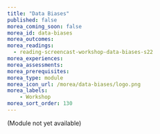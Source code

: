 ```yaml
---
title: "Data Biases"
published: false
morea_coming_soon: false
morea_id: data-biases
morea_outcomes:
morea_readings:
  - reading-screencast-workshop-data-biases-s22
morea_experiences:
morea_assessments:
morea_prerequisites:
morea_type: module
morea_icon_url: /morea/data-biases/logo.png
morea_labels:
    - Workshop
morea_sort_order: 130
---
```


(Module not yet available)
